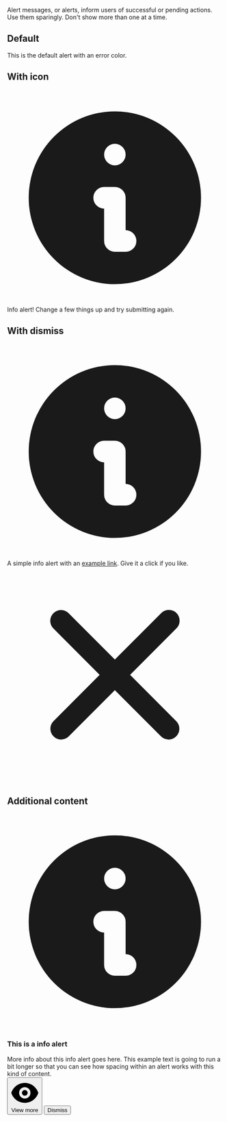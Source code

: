 Alert messages, or alerts, inform users of successful or pending actions. Use them sparingly. Don't show more than one at a time.

## Default

<div class="not-prose">
	<div class="alert alert-error text-sm">
		This is the default alert with an error color. 
	</div>
</div>

## With icon

<div class="alert alert-error flex text-sm" role="alert">
  <svg class="inline flex-shrink-0 mr-3 w-5 h-5" fill="currentColor" viewBox="0 0 20 20" xmlns="http://www.w3.org/2000/svg"><path fill-rule="evenodd" d="M18 10a8 8 0 11-16 0 8 8 0 0116 0zm-7-4a1 1 0 11-2 0 1 1 0 012 0zM9 9a1 1 0 000 2v3a1 1 0 001 1h1a1 1 0 100-2v-3a1 1 0 00-1-1H9z" clip-rule="evenodd"></path></svg>
  <div>
    <span class="font-medium">Info alert!</span> Change a few things up and try submitting again.
  </div>
</div>

## With dismiss

<div class="not-prose">
	<div class="alert alert-error flex text-sm" role="alert">
	<svg class="w-5 h-5" fill="currentColor" viewBox="0 0 20 20" xmlns="http://www.w3.org/2000/svg"><path fill-rule="evenodd" d="M18 10a8 8 0 11-16 0 8 8 0 0116 0zm-7-4a1 1 0 11-2 0 1 1 0 012 0zM9 9a1 1 0 000 2v3a1 1 0 001 1h1a1 1 0 100-2v-3a1 1 0 00-1-1H9z" clip-rule="evenodd"></path></svg>
	<div class="ml-3 font-medium">
		A simple info alert with an <a href="#" class="font-semibold underline">example link</a>. Give it a click if you like.
	</div>
		<svg class="w-5 h-5 ml-auto" fill="currentColor" viewBox="0 0 20 20" xmlns="http://www.w3.org/2000/svg"><path fill-rule="evenodd" d="M4.293 4.293a1 1 0 011.414 0L10 8.586l4.293-4.293a1 1 0 111.414 1.414L11.414 10l4.293 4.293a1 1 0 01-1.414 1.414L10 11.414l-4.293 4.293a1 1 0 01-1.414-1.414L8.586 10 4.293 5.707a1 1 0 010-1.414z" clip-rule="evenodd"></path></svg>
	</div>
</div>

## Additional content

<div class="not-prose">
	<div class="alert alert-error text-sm" role="alert">
		<div class="flex items-center">
			<svg class="mr-2 w-5 h-5" fill="currentColor" viewBox="0 0 20 20" xmlns="http://www.w3.org/2000/svg"><path fill-rule="evenodd" d="M18 10a8 8 0 11-16 0 8 8 0 0116 0zm-7-4a1 1 0 11-2 0 1 1 0 012 0zM9 9a1 1 0 000 2v3a1 1 0 001 1h1a1 1 0 100-2v-3a1 1 0 00-1-1H9z" clip-rule="evenodd"></path></svg>
			<h3 class="text-lg font-medium">This is a info alert</h3>
		</div>
		<div class="mt-2 mb-4">
			More info about this info alert goes here. This example text is going to run a bit longer so that you can see how spacing within an alert works with this kind of content.
		</div>
		<div class="flex space-x-2">
			<button type="button" class="button button-error text-xs">
			<svg class="h-4 w-4 mr-2" fill="currentColor" viewBox="0 0 20 20" xmlns="http://www.w3.org/2000/svg"><path d="M10 12a2 2 0 100-4 2 2 0 000 4z"></path><path fill-rule="evenodd" d="M.458 10C1.732 5.943 5.522 3 10 3s8.268 2.943 9.542 7c-1.274 4.057-5.064 7-9.542 7S1.732 14.057.458 10zM14 10a4 4 0 11-8 0 4 4 0 018 0z" clip-rule="evenodd"></path></svg>
			View more
			</button>
			<button type="button" class="button button-error text-xs" data-dismiss-target="#alert-additional-content-1" aria-label="Close">
			Dismiss
			</button>
		</div>
	</div>
</div>

